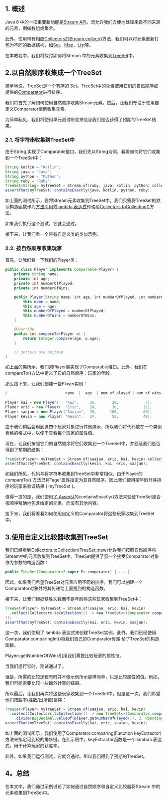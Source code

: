## 1. 概述

Java 8 中的一项重要新功能是[Stream API](https://www.baeldung.com/java-8-streams)。流允许我们方便地处理来自不同来源的元素，例如数组或集合。

此外，使用带有相应[Collectors的](https://www.baeldung.com/java-8-collectors)[Stream.collect()](https://www.baeldung.com/java-8-collectors#Collect)方法，我们可以将元素重新打包为不同的数据结构，如[Set](https://www.baeldung.com/java-hashset)、[Map](https://www.baeldung.com/java-hashmap)、[List](https://www.baeldung.com/java-arraylist)等。

在本教程中，我们将探讨如何将Stream 中的元素收集到[TreeSet](https://www.baeldung.com/java-tree-set)中。

## 2.以自然顺序收集成一个TreeSet

简单地说，TreeSet是一个有序的 Set。TreeSet中的元素使用它们的自然顺序或提供的[Comparator](https://www.baeldung.com/java-comparator-comparable)进行排序。

我们将首先了解如何使用自然顺序收集Stream元素。然后，让我们专注于使用自定义Comparator案例收集元素。

为简单起见，我们将使用单元测试断言来验证我们是否获得了预期的TreeSet结果。

### 2.1. 将字符串收集到TreeSet中

由于String 实现了Comparable接口，我们先以String为例，看看如何将它们收集到一个TreeSet中：

```java
String kotlin = "Kotlin";
String java = "Java";
String python = "Python";
String ruby = "Ruby";
TreeSet<String> myTreeSet = Stream.of(ruby, java, kotlin, python).collect(Collectors.toCollection(TreeSet::new));
assertThat(myTreeSet).containsExactly(java, kotlin, python, ruby);
```

如上面的测试所示，要将Stream元素收集到TreeSet中，我们只需将TreeSet的默认构造函数作为[方法引用](https://www.baeldung.com/java-method-references)或[lambda 表达式](https://www.baeldung.com/java-8-lambda-expressions-tips)传递给[Collectors.toCollection()](https://www.baeldung.com/java-8-collectors#3-collectorstocollection)方法。

如果我们执行这个测试，它就会通过。

接下来，让我们看一个带有自定义类的类似示例。

### 2.2. 按自然顺序收集玩家

首先，让我们看一下我们的Player类：

```java
public class Player implements Comparable<Player> {
    private String name;
    private int age;
    private int numberOfPlayed;
    private int numberOfWins;

    public Player(String name, int age, int numberOfPlayed, int numberOfWins) {
        this.name = name;
        this.age = age;
        this.numberOfPlayed = numberOfPlayed;
        this.numberOfWins = numberOfWins;
    }

    @Override
    public int compareTo(Player o) {
        return Integer.compare(age, o.age);
    }

    // getters are omitted
}

```

如上面的类所示，我们的Player类实现了Comparable接口。此外，我们在compareTo()方法中定义了它的自然顺序：玩家的年龄。

那么接下来，让我们创建一些Player实例：

```java
/                          name  |  age  | num of played | num of wins
                           --------------------------------------------- /
Player kai = new Player(   "Kai",     26,       28,            7);
Player eric = new Player(  "Eric",    28,       30,           11);
Player saajan = new Player("Saajan",  30,      100,           66);
Player kevin = new Player( "Kevin",   24,       50,           49);
```

由于我们稍后会用到这四个玩家对象进行其他演示，所以我们将代码放在一个类似表格的格式中，以便于查看每个玩家的属性值。

现在，让我们按照它们的自然顺序将它们收集到一个TreeSet中，并验证我们是否得到了预期的结果：

```java
TreeSet<Player> myTreeSet = Stream.of(saajan, eric, kai, kevin).collect(Collectors.toCollection(TreeSet::new));
assertThat(myTreeSet).containsExactly(kevin, kai, eric, saajan);
```

如我们所见，代码与将字符串收集到TreeSet中非常相似。由于Player的compareTo() 方法已将“age”属性指定为其自然顺序，因此我们使用按年龄升序排序的玩家来验证结果 ( myTreeSet )。

值得一提的是，我们使用[了 AssertJ](https://www.baeldung.com/introduction-to-assertj)的containsExactly()方法来验证TreeSet是否按顺序精确地包含给定的元素，而没有其他内容。

接下来，我们将看看如何使用自定义的Comparator将这些玩家收集到TreeSet中。

## 3.使用自定义比较器收集到TreeSet

我们已经看到Collectors.toCollection(TreeSet::new)允许我们按照自然顺序将Stream中的元素收集到TreeSet中。TreeSet提供了另一个接受Comparator对象作为参数的构造函数：

```java
public TreeSet(Comparator<? super E> comparator) { ... }
```

因此，如果我们希望TreeSet对元素应用不同的排序，我们可以创建一个Comparator对象并将其传递给上面提到的构造函数。

接下来，让我们根据获胜次数而不是年龄将这些玩家收集到TreeSet中：

```java
TreeSet<Player> myTreeSet = Stream.of(saajan, eric, kai, kevin)
  .collect(Collectors.toCollection(() -> new TreeSet<>(Comparator.comparingInt(Player::getNumberOfWins))
));
assertThat(myTreeSet).containsExactly(kai, eric, kevin, saajan);
```

这一次，我们使用了 lambda 表达式来创建TreeSet实例。此外，我们已经使用Comparator.comparingInt()将我们自己的Comparator传递 给了TreeSet的构造函数。

Player::getNumberOfWins引用我们需要比较玩家的属性值。

当我们运行它时，测试通过了。

但是，所需的比较逻辑有时并不像示例所示那样简单，只是比较属性的值。例如，我们可能需要比较一些额外计算的结果。

所以最后，让我们再次将这些玩家收集到一个TreeSet中。但是这一次，我们希望他们按胜率(胜数/出场数)排序：

```java
TreeSet<Player> myTreeSet = Stream.of(saajan, eric, kai, kevin)
  .collect(Collectors.toCollection(() -> new TreeSet<>(Comparator.comparing(player -> BigDecimal.valueOf(player.getNumberOfWins())
    .divide(BigDecimal.valueOf(player.getNumberOfPlayed()), 2, RoundingMode.HALF_UP)))));
assertThat(myTreeSet).containsExactly(kai, eric, saajan, kevin);
```

如上面的测试所示，我们使用了Comparator.comparing(Function keyExtractor)方法来指定可比较的排序键。在此示例中，keyExtractor函数是一个 lambda 表达式，用于计算玩家的获胜率。

此外，如果我们运行测试，它就会通过。所以我们得到了预期的TreeSet。

## 4。总结

在本文中，我们通过示例讨论了如何通过自然顺序和自定义比较器将Stream 中的元素收集到TreeSet中。
